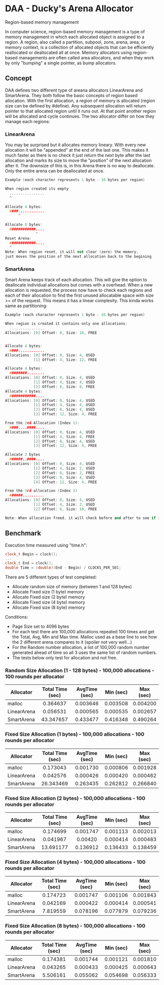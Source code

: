 # DAA - Ducky's Arena Allocator
Region-based memory management


In computer science, region-based memory management is a type of memory management in which each allocated object is assigned to a region. A region, also called a partition, subpool, zone, arena, area, or memory context, is a collection of allocated objects that can be efficiently reallocated or deallocated all at once. Memory allocators using region-based managements are often called area allocators, and when they work by only "bumping" a single pointer, as bump allocators.


## Concept

DAA defines two different type of areana allocators LinearArena and SmartArena. They both follow the basic concepts of region based allocation. With the first allocation, a region of memory is allocated (region size can be defined by #define). Any subsequent allocation will return pointer to that allocated region until it runs out. At that point another region will be allocated and cycle continues. The two allocator differ on how they manage each regions:

### LinearArena
You may be surprised but it allocates memory lineary. With every new allocation it will be "appended" at the end of the last one. This makes it much faster as there is no check it just return the next byte after the last allocation and marks its size to move the "position" of the next allocation after it. The downsize of this is, in this Arena there is no way to deallocate. Only the entire arena can be deallocated at once.

```c++
Example (each character represents 1 byte - 16 bytes per region)

When region created its empty
  ................
  ^

Allocate 4 bytes:
  ####............
      ^

Allocate 8 bytes:
  ############....
              ^
Reset Arena:
  ############....
  ^
Note: When region reset, it will not clear (zero) the memory,
just moves the position of the next allocation back to the begining
```

### SmartArena

Smart Arena keeps track of each allocation. This will give the option to deallocate individual allocations but comes with a overhead. When a new allocation is requested, the process now have to check each regions and each of their allocation to find the first unused allocatable space with size >= of the request. This means it has a linear complexity. This kinda works same as partitioning:

```c++
Example (each character represents 1 byte - 16 bytes per region)

When region is created it contains only one allocations:
  ................
Allocations: [0] Offset: 0, Size: 16, FREE


Allocate 4 bytes:
  ####............
Allocations: [0] Offset: 0, Size: 4, USED
             [1] Offset: 4, Size: 12, FREE

Allocate 4 bytes:
  ########........
Allocations: [0] Offset: 0, Size: 4, USED
             [1] Offset: 4, Size: 4, USED
             [2] Offset: 8, Size: 8, FREE
Allocate 4 bytes:
  ############....
Allocations: [0] Offset: 0, Size: 4, USED
             [1] Offset: 4, Size: 4, USED
             [2] Offset: 8, Size: 4, USED
             [3] Offset: 12, Size: 4, FREE

Free the 2nd Allocation (Index 1):
  ####....####....
Allocations: [0] Offset: 0, Size: 4, USED
             [1] Offset: 4, Size: 4, FREE
             [2] Offset: 8, Size: 4, USED
             [3] Offset: 12, Size: 4, FREE

Allocate 2 bytes
  ######..####....
Allocations: [0] Offset: 0, Size: 4, USED
             [1] Offset: 4, Size: 2, USED
             [2] Offset: 6, Size: 2, FREE
             [3] Offset: 8, Size: 4, USED
             [4] Offset: 12, Size: 4, FREE

Free the 3rd allocation (Index 3)
  ######..........
Allocations: [0] Offset: 0, Size: 4, USED
             [1] Offset: 4, Size: 2, USED
             [2] Offset: 6, Size: 10, FREE

Note: When allocation freed, it will check before and after to see if it can be merged.

```

## Benchmark

Execution time measured using "time.h":

```c++
clock_t Begin = clock();
...
clock_t End = clock();
double Time = (double)(End - Begin) / CLOCKS_PER_SEC;
```

There are 5 different types of test completed:
 - Allocate random size of memory (between 1 and 128 bytes)
 - Allocate Fixed size (1 byte) memory
 - Allocate Fixed size (2 byte) memory
 - Allocate Fixed size (4 byte) memory
 - Allocate Fixed size (8 byte) memory

Conditions:
 + Page Size set to 4096 bytes
 + For each test there are 100,000 allocations repeated 100 times and get the Total, Avg, Min and Max time. Malloc used as a base line to see how the 2 different arena compares to it (spoiler not very well...)
 + For the Random number allocation, a list of 100,000 random number generated ahead of time so all 3 uses the same list of random numbers.
 + The tests below only test for allocation and not free.


### Random Size Allocation (1 - 128 bytes) - 100,000 allocations - 100 rounds per allocator
| Allocator | Total Time (sec) | AvgTime (sec) | Min (sec) | Max (sec) |
| --------- |:----------------:|:-------------:|:---------:|:---------:|
| malloc | 0.364637 | 0.003646 | 0.003508 | 0.004200 |
| LinearArena | 0.056531 | 0.000565 | 0.000535 | 0.002657 |
| SmartArena | 43.347657 | 0.433477 | 0.416348 | 0.490264 |

### Fixed Size Allocation (1 bytes) - 100,000 allocations - 100 rounds per allocator
| Allocator | Total Time (sec) | AvgTime (sec) | Min (sec) | Max (sec) |
| --------- |:----------------:|:-------------:|:---------:|:---------:|
| malloc | 0.173043 | 0.001730 | 0.000806 | 0.001928 |
| LinearArena | 0.042576 | 0.000426 | 0.000420 | 0.000462 |
| SmartArena | 26.343469 | 0.263435 | 0.262812 | 0.266840 |

### Fixed Size Allocation (2 bytes) - 100,000 allocations - 100 rounds per allocator
| Allocator | Total Time (sec) | AvgTime (sec) | Min (sec) | Max (sec) |
| --------- |:----------------:|:-------------:|:---------:|:---------:|
| malloc | 0.174699 | 0.001747 | 0.001113 | 0.002013 |
| LinearArena | 0.041967 | 0.00420 | 0.000414 | 0.000483 |
| SmartArena | 13.691177 | 0.136912 | 0.136433 | 0.138459 |

### Fixed Size Allocation (4 bytes) - 100,000 allocations - 100 rounds per allocator
| Allocator | Total Time (sec) | AvgTime (sec) | Min (sec) | Max (sec) |
| --------- |:----------------:|:-------------:|:---------:|:---------:|
| malloc | 0.174723 | 0.001747 | 0.001106 | 0.001843 |
| LinearArena | 0.042169 | 0.000422 | 0.000414 | 0.000541 |
| SmartArena | 7.819559 | 0.078196 | 0.077879 | 0.079236 |

### Fixed Size Allocation (8 bytes) - 100,000 allocations - 100 rounds per allocator
| Allocator | Total Time (sec) | AvgTime (sec) | Min (sec) | Max (sec) |
| --------- |:----------------:|:-------------:|:---------:|:---------:|
| malloc | 0.174381 | 0.001744 | 0.001121 | 0.001810 |
| LinearArena | 0.043265 | 0.000433 | 0.000425 | 0.000643 |
| SmartArena | 5.506161 | 0.055062 | 0.054698 | 0.056333 |
